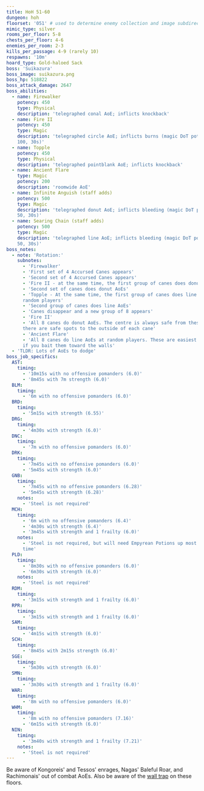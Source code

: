```yaml
---
title: HoH 51-60
dungeon: hoh
floorset: '051' # used to determine enemy collection and image subdirectory
mimic_type: silver
rooms_per_floor: 5-8
chests_per_floor: 4-6
enemies_per_room: 2-3
kills_per_passage: 4-9 (rarely 10)
respawns: '10m'
hoard_type: Gold-haloed Sack
boss: 'Suikazura'
boss_image: suikazura.png
boss_hp: 518822
boss_attack_damage: 2647
boss_abilities:
  - name: Firewalker
    potency: 450
    type: Physical
    description: 'telegraphed conal AoE; inflicts knockback'
  - name: Fire II
    potency: 450
    type: Magic
    description: 'telegraphed circle AoE; inflicts burns (magic DoT potency
    100, 30s)'
  - name: Topple
    potency: 450
    type: Physical
    description: 'telegraphed pointblank AoE; inflicts knockback'
  - name: Ancient Flare
    type: Magic
    potency: 200
    description: 'roomwide AoE'
  - name: Infinite Anguish (staff adds)
    potency: 500
    type: Magic
    description: 'telegraphed donut AoE; inflicts bleeding (magic DoT potency
    50, 30s)'
  - name: Searing Chain (staff adds)
    potency: 500
    type: Magic
    description: 'telegraphed line AoE; inflicts bleeding (magic DoT potency
    50, 30s)'
boss_notes:
  - note: 'Rotation:'
    subnotes:
      - 'Firewalker'
      - 'First set of 4 Accursed Canes appears'
      - 'Second set of 4 Accursed Canes appears'
      - 'Fire II - at the same time, the first group of canes does donut AoEs'
      - 'Second set of canes does donut AoEs'
      - 'Topple - At the same time, the first group of canes does line AoEs at
      random players'
      - 'Second group of canes does line AoEs'
      - 'Canes disappear and a new group of 8 appears'
      - 'Fire II'
      - 'All 8 canes do donut AoEs. The centre is always safe from these, and
      there are safe spots to the outside of each cane'
      - 'Ancient Flare'
      - 'All 8 canes do line AoEs at random players. These are easiest to dodge
      if you bait them toward the walls'
  - 'TLDR: Lots of AoEs to dodge'
boss_job_specifics:
  AST:
    timing:
      - '10m15s with no offensive pomanders (6.0)'
      - '8m45s with 7m strength (6.0)'
  BLM:
    timing:
      - '6m with no offensive pomanders (6.0)'
  BRD:
    timing:
      - '5m15s with strength (6.55)'
  DRG:
    timing:
      - '4m30s with strength (6.0)'
  DNC:
    timing:
      - '7m with no offensive pomanders (6.0)'
  DRK:
    timing:
      - '7m45s with no offensive pomanders (6.0)'
      - '5m45s with strength (6.0)'
  GNB:
    timing:
      - '7m45s with no offensive pomanders (6.28)'
      - '5m45s with strength (6.28)'
    notes:
      - 'Steel is not required'
  MCH:
    timing:
      - '6m with no offensive pomanders (6.4)'
      - '4m30s with strength (6.4)'
      - '3m45s with strength and 1 frailty (6.0)'
    notes:
      - 'Steel is not required, but will need Empyrean Potions up most up the
      time'
  PLD:
    timing:
      - '8m30s with no offensive pomanders (6.0)'
      - '6m30s with strength (6.0)'
    notes:
      - 'Steel is not required'
  RDM:
    timing:
      - '3m15s with strength and 1 frailty (6.0)'
  RPR:
    timing:
      - '3m15s with strength and 1 frailty (6.0)'
  SAM:
    timing:
      - '4m15s with strength (6.0)'
  SCH:
    timing:
      - '8m45s with 2m15s strength (6.0)'
  SGE:
    timing:
      - '5m30s with strength (6.0)'
  SMN:
    timing:
      - '3m30s with strength and 1 frailty (6.0)'
  WAR:
    timing:
      - '8m with no offensive pomanders (6.0)'
  WHM:
    timing:
      - '8m with no offensive pomanders (7.16)'
      - '6m15s with strength (6.0)'
  NIN:
    timing:
      - '3m40s with strength and 1 frailty (7.21)'
    notes:
      - 'Steel is not required'
---
```


Be aware of Kongoreis' and Tessos' enrages, Nagas' Baleful Roar, and
Rachimonais' out of combat AoEs. Also be aware of the
[wall trap](/wall_traps.html#hoh-41-79) on these floors.

